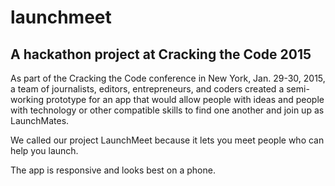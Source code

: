 # launchmeet
## A hackathon project at Cracking the Code 2015

As part of the Cracking the Code conference in New York, Jan. 29-30, 2015, 
a team of journalists, editors, entrepreneurs, and coders created a semi-working 
prototype for an app that would allow people with ideas and people with 
technology or other compatible skills to find one another and join up 
as LaunchMates. 

We called our project LaunchMeet because it lets you meet people who can 
help you launch.

The app is responsive and looks best on a phone.

